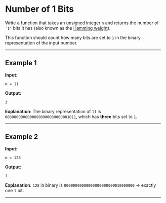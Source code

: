 
# Number of 1 Bits

Write a function that takes an unsigned integer `n` and returns the number of `'1'` bits it has (also known as the [Hamming weight](https://en.wikipedia.org/wiki/Hamming_weight)).

This function should count how many bits are set to `1` in the binary representation of the input number.

---

## Example 1

**Input:**
```
n = 11
```
**Output:**
```
3
```
**Explanation:**
The binary representation of `11` is `00000000000000000000000000001011`, which has **three** bits set to `1`.

---

## Example 2

**Input:**
```
n = 128
```
**Output:**
```
1
```
**Explanation:**
`128` in binary is `00000000000000000000000010000000` → exactly one `1` bit.

---


